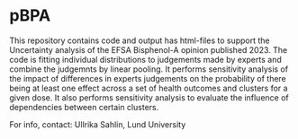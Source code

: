 # pBPA
This repository contains code and output has html-files to support the Uncertainty analysis of the EFSA Bisphenol-A opinion published 2023. The code is fitting individual distributions to judgements made by experts and combine the judgemnts by linear pooling. It performs sensitivity analysis of the impact of differences in experts judgements on the probability of there being at least one effect across a set of health outcomes and clusters for a given dose. It also performs sensitivity analysis to evaluate the influence of dependencies between certain clusters. 

For info, contact: Ullrika Sahlin, Lund University
